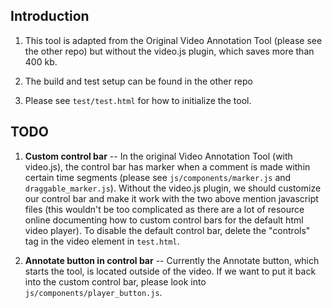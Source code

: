 ## Introduction

1. This tool is adapted from the Original Video Annotation Tool (please see the other repo) but without the video.js plugin, which saves more than 400 kb. 

2. The build and test setup can be found in the other repo

3. Please see `test/test.html` for how to initialize the tool. 

## TODO

1. **Custom control bar** --  In the original Video Annotation Tool (with video.js), the control bar has marker when a comment is made within certain time segments (please see `js/components/marker.js` and `draggable_marker.js`). Without the video.js plugin, we should customize our control bar and make it work with the two above mention javascript files (this wouldn't be too complicated as there are a lot of resource online documenting how to custom control bars for the default html video player). To disable the default control bar, delete the "controls" tag in the video element in `test.html`.

2. **Annotate button in control bar** -- Currently the Annotate button, which starts the tool, is located outside of the video. If we want to put it back into the custom control bar, please look into `js/components/player_button.js`.